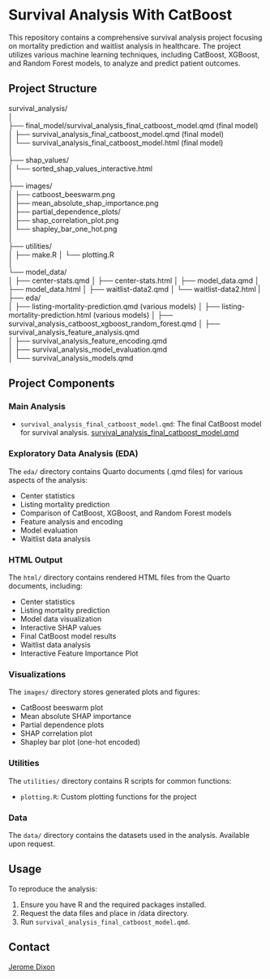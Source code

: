 # **Survival Analysis With CatBoost**

This repository contains a comprehensive survival analysis project focusing on mortality prediction and waitlist analysis in healthcare. The project utilizes various machine learning techniques, including CatBoost, XGBoost, and Random Forest models, to analyze and predict patient outcomes.

## Project Structure

survival_analysis/  
│  
├── final_model/survival_analysis_final_catboost_model.qmd (final model)  
│ ├── survival_analysis_final_catboost_model.qmd (final model)  
│ └── survival_analysis_final_catboost_model.html (final model)  
│  
├── shap_values/  
│ └── sorted_shap_values_interactive.html  
│  
├── images/  
│ ├── catboost_beeswarm.png  
│ ├── mean_absolute_shap_importance.png  
│ ├── partial_dependence_plots/  
│ ├── shap_correlation_plot.png  
│ └── shapley_bar_one_hot.png  
│  
├── utilities/  
│ ├── make.R
│ └── plotting.R  
│  
└── model_data/  
│ ├── center-stats.qmd
│ ├── center-stats.html
│ ├── model_data.qmd
│ ├── model_data.html
│ ├── waitlist-data2.qmd
│ └── waitlist-data2.html
|
├── eda/  
│ ├── listing-mortality-prediction.qmd (various models)
│ ├── listing-mortality-prediction.html (various models)
│ ├── survival_analysis_catboost_xgboost_random_forest.qmd
│ ├── survival_analysis_feature_analysis.qmd  
│ ├── survival_analysis_feature_encoding.qmd  
│ ├── survival_analysis_model_evaluation.qmd  
│ └── survival_analysis_models.qmd  


## Project Components

### Main Analysis
- `survival_analysis_final_catboost_model.qmd`: The final CatBoost model for survival analysis.
[survival_analysis_final_catboost_model.qmd](https://plotly-demo.s3.us-east-1.amazonaws.com/survival_analysis_final_catboost_model.html)

### Exploratory Data Analysis (EDA)
The `eda/` directory contains Quarto documents (.qmd files) for various aspects of the analysis:
- Center statistics
- Listing mortality prediction
- Comparison of CatBoost, XGBoost, and Random Forest models
- Feature analysis and encoding
- Model evaluation
- Waitlist data analysis

### HTML Output
The `html/` directory contains rendered HTML files from the Quarto documents, including:
- Center statistics
- Listing mortality prediction
- Model data visualization
- Interactive SHAP values
- Final CatBoost model results
- Waitlist data analysis
- Interactive Feature Importance Plot

### Visualizations
The `images/` directory stores generated plots and figures:
- CatBoost beeswarm plot
- Mean absolute SHAP importance
- Partial dependence plots
- SHAP correlation plot
- Shapley bar plot (one-hot encoded)

### Utilities
The `utilities/` directory contains R scripts for common functions:
- `plotting.R`: Custom plotting functions for the project

### Data
The `data/` directory contains the datasets used in the analysis.
Available upon request.

## Usage

To reproduce the analysis:

1. Ensure you have R and the required packages installed.
2. Request the data files and place in /data directory.
3. Run `survival_analysis_final_catboost_model.qmd`.


## Contact

[Jerome Dixon](https://www.linkedin.com/in/jeromedixon3590/)